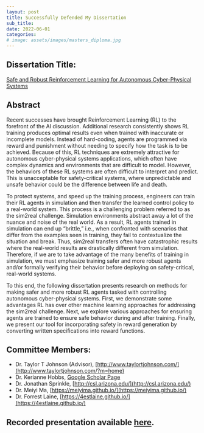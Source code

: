 ```yaml
---
layout: post
title: Successfully Defended My Dissertation
sub_title: 
date: 2022-06-01
categories:
# image: assets/images/masters_diploma.jpg
---
```

## Dissertation Title:
[Safe and Robust Reinforcement Learning for Autonomous Cyber-Physical Systems](https://nphamilton.github.io/assets/papers/dissertation.pdf)

## Abstract

Recent successes have brought Reinforcement Learning (RL) to the forefront of the AI discussion. Additional research consistently shows RL training produces optimal results even when trained with inaccurate or incomplete models. Instead of hard-coding, agents are programmed via reward and punishment without needing to specify how the task is to be achieved. Because of this, RL techniques are extremely attractive for autonomous cyber-physical systems applications, which often have complex dynamics and environments that are difficult to model. However, the behaviors of these RL systems are often difficult to interpret and predict. This is unacceptable for safety-critical systems, where unpredictable and unsafe behavior could be the difference between life and death.

To protect systems, and speed up the training process, engineers can train their RL agents in simulation and then transfer the learned control policy to a real-world system. This process is a challenging problem referred to as the sim2real challenge. Simulation environments abstract away a lot of the nuance and noise of the real world. As a result, RL agents trained in simulation can end up “brittle,” i.e., when confronted with scenarios that differ from the examples seen in training, they fail to contextualize the situation and break. Thus, sim2real transfers often have catastrophic results where the real-world results are drastically different from simulation. Therefore, if we are to take advantage of the many benefits of training in simulation, we must emphasize training safer and more robust agents and/or formally verifying their behavior before deploying on safety-critical, real-world systems. 

To this end, the following dissertation presents research on methods for making safer and more robust RL agents tasked with controlling autonomous cyber-physical systems. First, we demonstrate some advantages RL has over other machine learning approaches for addressing the sim2real challenge. Next, we explore various approaches for ensuring agents are trained to ensure safe behavior during and after training. Finally, we present our tool for incorporating safety in reward generation by converting written specifications into reward functions.


## Committee Members:
* Dr. Taylor T Johnson (Advisor), [http://www.taylortjohnson.com/](http://www.taylortjohnson.com/?m=home)
* Dr. Kerianne Hobbs, [Google Scholar Page](https://scholar.google.com/citations?user=abNprFQAAAAJ&hl=en)
* Dr. Jonathan Sprinkle,  [http://csl.arizona.edu/](http://csl.arizona.edu/)
* Dr. Meiyi Ma, [https://meiyima.github.io/](https://meiyima.github.io/)
* Dr. Forrest Laine, [https://4estlaine.github.io/](https://4estlaine.github.io/)

## Recorded presentation available [here](https://nphamilton.github.io/assets/downloads/defense_recording.mp4).